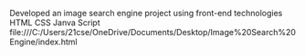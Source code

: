 Developed an image search engine project using front-end technologies 
HTML 
CSS 
Janva Script
file:///C:/Users/21cse/OneDrive/Documents/Desktop/Image%20Search%20Engine/index.html
